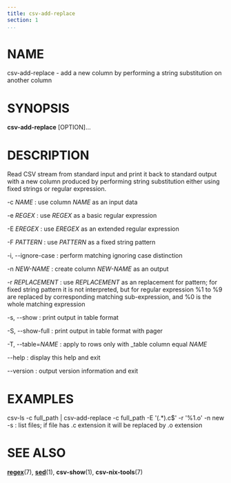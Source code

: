 ```yaml
---
title: csv-add-replace
section: 1
...
```


# NAME #

csv-add-replace - add a new column by performing a string substitution on another column

# SYNOPSIS #

**csv-add-replace** [OPTION]...

# DESCRIPTION #

Read CSV stream from standard input and print it back to standard output with
a new column produced by performing string substitution either using fixed
strings or regular expression.

-c *NAME*
:   use column *NAME* as an input data

-e *REGEX*
:   use *REGEX* as a basic regular expression

-E *EREGEX*
:   use *EREGEX* as an extended regular expression

-F *PATTERN*
:   use *PATTERN* as a fixed string pattern

-i, \--ignore-case
:   perform matching ignoring case distinction

-n *NEW-NAME*
:   create column *NEW-NAME* as an output

-r *REPLACEMENT*
:   use *REPLACEMENT* as an replacement for pattern; for fixed string pattern
it is not interpreted, but for regular expression %1 to %9 are replaced
by corresponding matching sub-expression, and %0 is the whole matching
expression

-s, \--show
:   print output in table format

-S, \--show-full
:   print output in table format with pager

-T, \--table=*NAME*
:   apply to rows only with _table column equal *NAME*

\--help
:   display this help and exit

\--version
:   output version information and exit

# EXAMPLES #

csv-ls -c full_path | csv-add-replace -c full_path -E '(.*)\.c$' -r '%1.o' -n new -s
:   list files; if file has .c extension it will be replaced by .o extension

# SEE ALSO #

**[regex](http://man7.org/linux/man-pages/man7/regex.7.html)**(7),
**[sed](http://man7.org/linux/man-pages/man1/sed.1.html)**(1),
**csv-show**(1),
**csv-nix-tools**(7)

